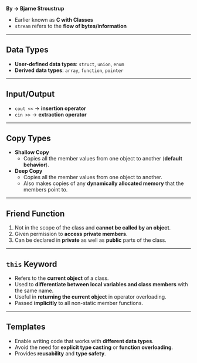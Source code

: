 **By → Bjarne Stroustrup**  
- Earlier known as **C with Classes**  
- `stream` refers to the **flow of bytes/information**

---

## Data Types
- **User-defined data types**: `struct`, `union`, `enum`  
- **Derived data types**: `array`, `function`, `pointer`

---

## Input/Output
- `cout <<` → **insertion operator**  
- `cin >>` → **extraction operator**

---

## Copy Types
- **Shallow Copy**  
  - Copies all the member values from one object to another (**default behavior**).  
- **Deep Copy**  
  - Copies all the member values from one object to another.  
  - Also makes copies of any **dynamically allocated memory** that the members point to.  

---

## Friend Function
1. Not in the scope of the class and **cannot be called by an object**.  
2. Given permission to **access private members**.  
3. Can be declared in **private** as well as **public** parts of the class.  

---

## `this` Keyword
- Refers to the **current object** of a class.  
- Used to **differentiate between local variables and class members** with the same name.  
- Useful in **returning the current object** in operator overloading.  
- Passed **implicitly** to all non-static member functions.  

---

## Templates
- Enable writing code that works with **different data types**.  
- Avoid the need for **explicit type casting** or **function overloading**.  
- Provides **reusability** and **type safety**.  
